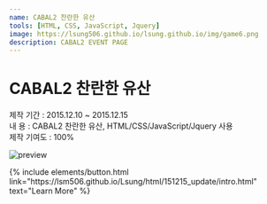 ```yaml
---
name: CABAL2 찬란한 유산
tools: [HTML, CSS, JavaScript, Jquery]
image: https://lsung506.github.io/lsung.github.io/img/game6.png
description: CABAL2 EVENT PAGE
---
```


# CABAL2 찬란한 유산

제작 기간 : 2015.12.10 ~ 2015.12.15<br/>
내 용 : CABAL2 찬란한 유산, HTML/CSS/JavaScript/Jquery 사용<br/>
제작 기여도 : 100%

![preview](https://lsung506.github.io/lsung.github.io/img/game6.jpg)


<p class="text-center">
{% include elements/button.html link="https://lsm506.github.io/Lsung/html/151215_update/intro.html" text="Learn More" %}
</p>